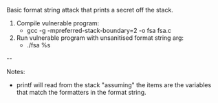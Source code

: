 Basic format string attack that prints a secret off the stack.

1. Compile vulnerable program:
   * gcc -g -mpreferred-stack-boundary=2 -o fsa fsa.c
2. Run vulnerable program with unsanitised format string arg:
   * ./fsa %s 

--

Notes:
* printf will read from the stack "assuming" the items are the
variables that match the formatters in the format string.
